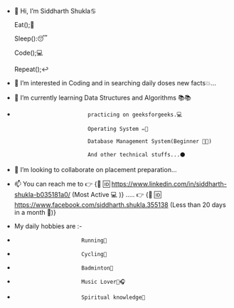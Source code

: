 - 👋 Hi, I’m Siddharth Shukla♋ 

     Eat();🍚
     
     Sleep():😴
     
     Code();💻
     
     Repeat();↩️
     
    
- 👀 I’m interested in Coding and in searching daily doses new facts💥...
- 🌱 I’m currently learning Data Structures and Algorithms 📚📚 
- 
                             practicing on geeksforgeeks.💻
                             
                             Operating System ✏️📓
                             
                             Database Management System(Beginner 🔰🔰)
                             
                             And other technical stuffs...⚫
                             
- 💞️ I’m looking to collaborate on placement preparation...
- 📫 You can reach me to 👉 {🔗 🆔 https://www.linkedin.com/in/siddharth-shukla-b035181a0/ (Most Active 💻 )} .....
                         👉  {🔗 🆔 https://www.facebook.com/siddharth.shukla.355138 (Less than 20 days in a month 📱)}
-    My daily hobbies are :-

-                          Running🏃
   
-                          Cycling🚴
                          
-                          Badminton🎾
                          
-                          Music Lover🎵🎧
                          
-                          Spiritual knowledge📖
                          


<!---
siddharth615/siddharth615 is a ✨ special ✨ repository because its `README.md` (this file) appears on your GitHub profile.
You can click the Preview link to take a look at your changes.
--->
